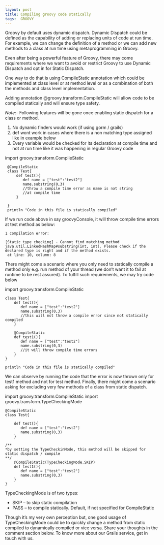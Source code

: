 ```yaml
---
layout: post
title: Compiling groovy code statically
tags:  GROOVY
---
```


Groovy by default uses dynamic dispatch. Dynamic Dispatch could be defined as the capability of adding or replacing units of code at run time. For example, we can change the definition of a method or we can add new methods to a class at run time using metaprogramming in Groovy.

Even after being a powerful feature of Groovy, there may come requirements where we want to avoid or restrict Groovy to use Dynamic Dispatch and opt in for Static Dispatch.

One way to do that is using CompileStatic annotation which could be implemented at class level or at method level or as a combination of both the methods and class level implementation.

Adding annotation @groovy.transform.CompileStatic will allow code to be compiled statically and will ensure type safety.

*Note:-* Following features will be gone once enabling static dispatch for a class or method.
 1. No dynamic finders would work (if using gorm / grails)
 2. def wont work in cases where there is a non matching type assigned like in example below
 3. Every variable would be checked for its declaration at compile time and not at run time like it was happening in regular Groovy code
 
 import groovy.transform.CompileStatic
  
	 @CompileStatic
	 class Test{
		 def test(){
			def name = ["test":"test2"]
			name.substring(0,3)
			//throw a compile time error as name is not string
			//at compile time
		 }
	  
	 }
	 println "Code in this file is statically compiled"
 
If we run code above in say groovyConsole, it will throw compile time errors at test method as below:
	
	1 compilation error:
	 
	[Static type checking] - Cannot find matching method java.util.LinkedHashMap#substring(int, int). Please check if the declared type is right and if the method exists.
	 at line: 10, column: 8

There might come a scenario where you only need to statically compile a method only e.g. run method of your thread (we don’t want it to fail at runtime to be rest assured). To fulfill such requirements, we may try code below

import groovy.transform.CompileStatic
 
	class Test{
		def test(){
		   def name = ["test":"test2"]
		   name.substring(0,3)
		   //this will not throw a compile error since not statically compiled
		}
	 
		@CompileStatic
		def test1(){
		   def name = ["test":"test2"]
		   name.substring(0,3)
		   //it will throw compile time errors
		}
	}
	 
	println "Code in this file is statically compiled"

We can observe by running the code that the error is now thrown only for test1 method and not for test method.
Finally, there might come a scenario asking for excluding very few methods of a class from static dispatch.

import groovy.transform.CompileStatic
import groovy.transform.TypeCheckingMode
 
	@CompileStatic
	class Test{
	 
		def test(){
		   def name = ["test":"test2"]
		   name.substring(0,3)
		}
	 
	/**
	*by setting the TypeCheckinMode, this method will be skipped for static dispatch / compile
	**/
		@CompileStatic(TypeCheckingMode.SKIP)
		def test1(){
		   def name = ["test":"test2"]
		   name.substring(0,3)
		}
	}


TypeCheckingMode is of two types:
- SKIP – to skip static compilation
- PASS – to compile statically. Default, if not specified for CompileStatic

Though it’s my very own perception but, one good usage of TypeCheckingMode could be to quickly change a method from static compiled to dynamically compiled or vice versa.
Share your thoughts in the comment section below. To know more about our Grails service, get in touch with us. 